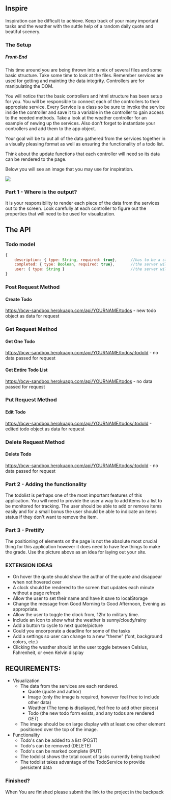 ## Inspire

Inspiration can be difficult to achieve. Keep track of your many important tasks and the weather with the suttle help of a random daily quote and beatiful scenery.   

### The Setup


##### Front-End
This time around you are being thrown into a mix of several files and some basic structure. Take some time to look at the files. Remember services are used for getting and mainting the data integrity. Controllers are for manipulating the DOM.

You will notice that the basic controllers and html structure has been setup for you. You will be responsible to connect each of the controllers to their appropiate service. Every Service is a class so be sure to invoke the service inside the controller and save it to a variable in the controller to gain access to the needed methods. Take a look at the weather controller for an example of newing up the services. Also don't forget to instantiate your controllers and add them to the app object.

Your goal will be to put all of the data gathered from the services together in a visually pleasing format as well as ensuring the functionality of a todo list. 

Think about the update functions that each controller will need so its data can be rendered to the page. 

Below you will see an image that you may use for inspiration. 

<div class="text-center">
    <img class="img-responsive" src="https://bcw.blob.core.windows.net/public/img/inspire.jpg"/>
</div>

### Part 1 -  Where is the output?

It is your responsibility to render each piece of the data from the services out to the screen. Look carefully at each controller to figure out the properties that will need to be used for visualization.

## The API

### Todo model
```javascript
{
    description: { type: String, required: true},      //has to be a string
    completed: { type: Boolean, required: true},       //the server will do this for you
    user: { type: String }                             //the server will do this for you
}
```
### Post Request Method

#### Create Todo
https://bcw-sandbox.herokuapp.com/api/YOURNAME/todos - new todo object as data for request


### Get Request Method

#### Get One Todo
https://bcw-sandbox.herokuapp.com/api/YOURNAME/todos/:todoId - no data passed for request

#### Get Entire Todo List 
https://bcw-sandbox.herokuapp.com/api/YOURNAME/todos - no data passed for request


### Put Request Method

#### Edit Todo
https://bcw-sandbox.herokuapp.com/api/YOURNAME/todos/:todoId - edited todo object as data for request


### Delete Request Method

#### Delete Todo
https://bcw-sandbox.herokuapp.com/api/YOURNAME/todos/:todoId - no data passed for request


### Part 2 - Adding the functionality 

The todolist is perhaps one of the most important features of this application. You will need to provide the user a way to add items to a list to be monitored for tracking. The user should be able to add or remove items easily and for a small bonus the user should be able to indicate an items status if they don't want to remove the item.


### Part 3 - Prettify

The positioning of elements on the page is not the absolute most crucial thing for this application however it does need to have few things to make the grade. Use the picture above as an idea for laying out your site.
  

### EXTENSION IDEAS 
- On hover the quote should show the author of the quote and disappear when not hovered over
- A clock should be rendered to the screen that updates each minute without a page refresh
- Allow the user to set their name and have it save to localStorage
- Change the message from Good Morning to Good Afternoon, Evening as appropriate. 
- Allow the user to toggle the clock from, 12hr to military time. 
- Include an Icon to show what the weather is sunny/cloudy/rainy
- Add a button to cycle to next quote/picture
- Could you encorporate a deadline for some of the tasks
- Add a settings so user can change to a new "theme" (font, background colors, etc.)
- Clicking the weather should let the user toggle between Celsius, Fahrenheit, or even Kelvin display

## REQUIREMENTS:
 - Visualization
   - The data from the services are each rendered. 
        - Quote (quote and author)
        - Image (only the image is required, however feel free to include other data)
        - Weather (The temp is displayed, feel free to add other pieces)
        - Todo (the new todo form exists, and any todos are rendered *GET*)
   - The image should be on large display with at least one other element positioned over the top of the image.
 - Functionality
    - Todo's can be added to a list (POST)
    - Todo's can be removed (DELETE)
    - Todo's can be marked complete (PUT)
    - The todolist shows the total count of tasks currently being tracked 
    <!-- Next action item to add to screen -->
    - The todolist takes advantage of the TodoService to provide persistent data
### Finished?
When You are finished please submit the link to the project in the backpack
